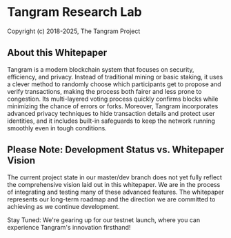 # Tangram Research Lab

Copyright (c) 2018-2025, The Tangram Project

## About this Whitepaper

Tangram is a modern blockchain system that focuses on security, efficiency, and privacy. Instead of traditional mining or basic staking, it uses a clever method to randomly choose which participants get to propose and verify transactions, making the process both fairer and less prone to congestion. Its multi-layered voting process quickly confirms blocks while minimizing the chance of errors or forks. Moreover, Tangram incorporates advanced privacy techniques to hide transaction details and protect user identities, and it includes built-in safeguards to keep the network running smoothly even in tough conditions.

## Please Note: Development Status vs. Whitepaper Vision

The current project state in our master/dev branch does not yet fully reflect the comprehensive vision laid out in this whitepaper. We are in the process of integrating and testing many of these advanced features. The whitepaper represents our long-term roadmap and the direction we are committed to achieving as we continue development.

Stay Tuned: We're gearing up for our testnet launch, where you can experience Tangram's innovation firsthand!